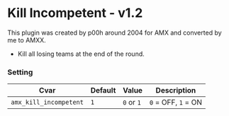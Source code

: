 # Kill Incompetent - v1.2
This plugin was created by p00h around 2004 for AMX and converted by me to AMXX.

- Kill all losing teams at the end of the round.

### Setting
| Cvar | Default | Value | Description |
|------|---------|-------|-------------|
|`amx_kill_incompetent`|`1`|`0` or `1`|`0` = OFF, `1` = ON |

